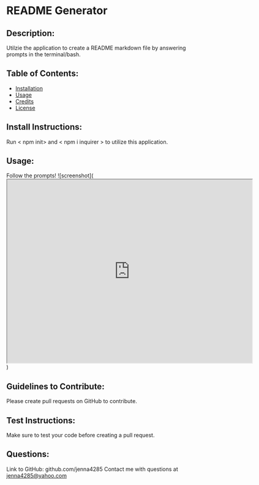 # README Generator
  ## Description:
  Utilzie the application to create a README markdown file by answering prompts in the terminal/bash.
  ## Table of Contents:
  - [Installation](#installation)
  - [Usage](#usage)
  - [Credits](#credits)
  - [License](#license)
  ## Install Instructions:
  Run < npm init> and < npm i inquirer > to utilize this application.
  ## Usage:
  Follow the prompts!
  ![screenshot](<iframe src="https://drive.google.com/file/d/1LXpPxf2B2SxerEG-43keYlBrcF85DR8F/preview" width="640" height="480"></iframe>)
  ## Guidelines to Contribute:
  Please create pull requests on GitHub to contribute.
  ## Test Instructions:
  Make sure to test your code before creating a pull request.
  ## Questions:
  Link to GitHub: github.com/jenna4285
  Contact me with questions at jenna4285@yahoo.com  
